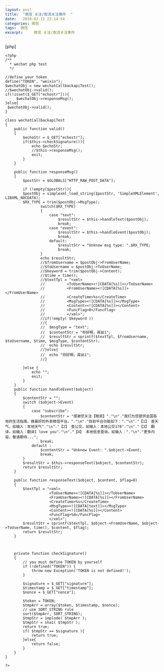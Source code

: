```yaml
---
layout: post
title:  "微信 关注/取消关注事件  "
date:   2010-02-11 22:14:54
categories: 微信
tags:  微信
excerpt:     微信 关注/取消关注事件      
---
```

[php] 

    <?php  
    /** 
      * wechat php test 
      */  
      
    //define your token  
    define("TOKEN", "weixin");  
    $wechatObj = new wechatCallbackapiTest();  
    //$wechatObj->valid();  
    if(!isset($_GET["echostr"])){  
         $wechatObj->responseMsg();  
    }else{  
     $wechatObj->valid();  
    }  
      
    class wechatCallbackapiTest  
    {  
        public function valid()  
        {  
            $echoStr = $_GET["echostr"];  
            if($this->checkSignature()){  
                echo $echoStr;  
                //$this->responseMsg();  
                exit;  
            }  
        }  
      
        public function responseMsg()  
        {  
            $postStr = $GLOBALS["HTTP_RAW_POST_DATA"];  
              
            if (!empty($postStr)){  
            $postObj = simplexml_load_string($postStr, 'SimpleXMLElement', LIBXML_NOCDATA);  
            $RX_TYPE = trim($postObj->MsgType);  
                    switch($RX_TYPE)  
                    {  
                        case "text":  
                            $resultStr = $this->handleText($postObj);  
                            break;  
                        case "event":  
                            $resultStr = $this->handleEvent($postObj);  
                            break;  
                        default:  
                            $resultStr = "Unknow msg type: ".$RX_TYPE;  
                            break;  
                    }  
                    echo $resultStr;  
                    //$fromUsername = $postObj->FromUserName;  
                    //$toUsername = $postObj->ToUserName;  
                    //$keyword = trim($postObj->Content);  
                    //$time = time();  
                    //$textTpl = "<xml>  
                    //          <ToUserName><![CDATA[%s]]></ToUserName>  
                    //          <FromUserName><![CDATA[%s]]></FromUserName>  
                    //          <CreateTime>%s</CreateTime>  
                    //          <MsgType><![CDATA[%s]]></MsgType>  
                    //          <Content><![CDATA[%s]]></Content>  
                    //          <FuncFlag>0</FuncFlag>  
                    //          </xml>";               
                    //if(!empty( $keyword ))  
                    //{  
                    //  $msgType = "text";  
                    //  $contentStr = "你好啊，屌丝1";  
                    //  $resultStr = sprintf($textTpl, $fromUsername, $toUsername, $time, $msgType, $contentStr);  
                    //  echo $resultStr;  
                    //}else{  
                    //  echo "你好啊，屌丝1";  
                    //}  
      
            }else {  
                echo "";  
                exit;  
            }  
        }  
        public function handleEvent($object)  
        {  
            $contentStr = "";  
            switch ($object->Event)  
            {  
                case "subscribe":  
                    $contentStr = "感谢您关注【微卖】"."\n"."我们为您提供全国各地的生活指南，做最好的外卖微信平台。"."\n"."目前平台功能如下："."\n"."【1】 查天气，如输入：本地天气"."\n"."【2】 查公交，如输入：本地公交178"."\n"."【3】 翻译，如输入：翻译I love you"."\n"."【4】 本地信息查询，如输入："."\n"."更多内容，敬请期待...";  
                    break;  
                default :  
                    $contentStr = "Unknow Event: ".$object->Event;  
                    break;  
            }  
            $resultStr = $this->responseText($object, $contentStr);  
            return $resultStr;  
        }  
          
        public function responseText($object, $content, $flag=0)  
        {  
            $textTpl = "<xml>  
                        <ToUserName><![CDATA[%s]]></ToUserName>  
                        <FromUserName><![CDATA[%s]]></FromUserName>  
                        <CreateTime>%s</CreateTime>  
                        <MsgType><![CDATA[text]]></MsgType>  
                        <Content><![CDATA[%s]]></Content>  
                        <FuncFlag>%d</FuncFlag>  
                        </xml>";  
            $resultStr = sprintf($textTpl, $object->FromUserName, $object->ToUserName, time(), $content, $flag);  
            return $resultStr;  
        }  
          
          
      
        private function checkSignature()  
        {  
            // you must define TOKEN by yourself  
            if (!defined("TOKEN")) {  
                throw new Exception('TOKEN is not defined!');  
            }  
              
            $signature = $_GET["signature"];  
            $timestamp = $_GET["timestamp"];  
            $nonce = $_GET["nonce"];  
                      
            $token = TOKEN;  
            $tmpArr = array($token, $timestamp, $nonce);  
            // use SORT_STRING rule  
            sort($tmpArr, SORT_STRING);  
            $tmpStr = implode( $tmpArr );  
            $tmpStr = sha1( $tmpStr );  
            return true;  
            if( $tmpStr == $signature ){  
                return true;  
            }else{  
                return false;  
            }  
        }  
    }  
      
    ?>  


 

